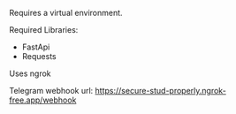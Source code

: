 Requires a virtual environment.

Required Libraries:
- FastApi
- Requests

Uses ngrok

Telegram webhook url: https://secure-stud-properly.ngrok-free.app/webhook
